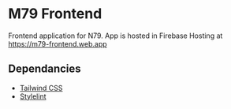# M79 Frontend

Frontend application for N79. App is hosted in Firebase Hosting at https://m79-frontend.web.app

## Dependancies

* [Tailwind CSS](https://tailwindcss.com/)
* [Stylelint](https://stylelint.io/)
